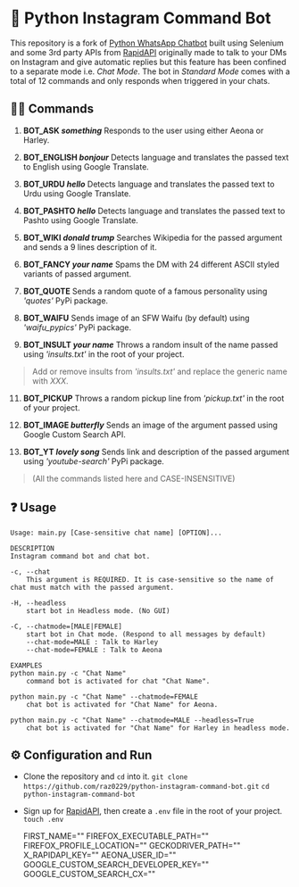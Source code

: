 ﻿# 🤖 Python Instagram Command Bot
This repository is a fork of [Python WhatsApp Chatbot](https://github.com/raz0229/python-whatsapp-chatbot) built using Selenium and some 3rd party APIs from [RapidAPI](https://rapidapi.com) originally made to talk to your DMs on Instagram and give automatic replies but this feature has been confined to a separate mode i.e. *Chat Mode*.
The bot in *Standard Mode* comes with a total of 12 commands and only responds when triggered in your chats.

## 🦇🤖 Commands

 1. **BOT_ASK _something_**
	 Responds to the user using either Aeona or Harley.
	 
 2. **BOT_ENGLISH _bonjour_**
 Detects language and translates the passed text to English using Google Translate.
 3. **BOT_URDU _hello_**
 Detects language and translates the passed text to Urdu using Google Translate. 
 4. **BOT_PASHTO _hello_**
 Detects language and translates the passed text to Pashto using Google Translate.
 5. **BOT_WIKI _donald trump_**
 Searches Wikipedia for the passed argument and sends a 9 lines description of it.
 6. **BOT_FANCY _your name_**
 Spams the DM with 24 different ASCII styled variants of passed argument.
 7. **BOT_QUOTE**
 Sends a random quote of a famous personality using _'quotes'_ PyPi package.
 8. **BOT_WAIFU**
 Sends image of an SFW Waifu (by default) using _'waifu_pypics'_ PyPi package.
 9. **BOT_INSULT _your name_**
 Throws a random insult of the name passed using _'insults.txt'_ in the root of your project.
 

> Add or remove insults from _'insults.txt'_ and replace the generic name with _XXX_.

 11. **BOT_PICKUP**
 Throws a random pickup line from _'pickup.txt'_ in the root of your project.
 12. **BOT_IMAGE _butterfly_**
 Sends an image of the argument passed using Google Custom Search API.
 
 13. **BOT_YT _lovely song_**
 Sends link and description of the passed argument using _'youtube-search'_ PyPi package. 
 
 

> (All the commands listed here and CASE-INSENSITIVE) 

## ❓ Usage

    Usage: main.py [Case-sensitive chat name] [OPTION]...

	DESCRIPTION
    Instagram command bot and chat bot. 
    
    -c, --chat
        This argument is REQUIRED. It is case-sensitive so the name of chat must match with the passed argument.

    -H, --headless 
        start bot in Headless mode. (No GUI)

    -C, --chatmode=[MALE|FEMALE]
        start bot in Chat mode. (Respond to all messages by default)
        --chat-mode=MALE : Talk to Harley
        --chat-mode=FEMALE : Talk to Aeona

	EXAMPLES
    python main.py -c "Chat Name"
        command bot is activated for chat "Chat Name".

    python main.py -c "Chat Name" --chatmode=FEMALE
        chat bot is activated for "Chat Name" for Aeona.

    python main.py -c "Chat Name" --chatmode=MALE --headless=True
        chat bot is activated for "Chat Name" for Harley in headless mode.


## ⚙️ Configuration and Run

 - Clone the repository and `cd` into it.
 `git clone https://github.com/raz0229/python-instagram-command-bot.git`
  `cd python-instagram-command-bot`
 - Sign up for [RapidAPI](https://rapidapi.com), then create a `.env` file in the root of your project.
 `touch .env`
 
    FIRST_NAME=""
	FIREFOX_EXECUTABLE_PATH=""
	FIREFOX_PROFILE_LOCATION=""
	GECKODRIVER_PATH=""
	X_RAPIDAPI_KEY=""
	AEONA_USER_ID=""
	GOOGLE_CUSTOM_SEARCH_DEVELOPER_KEY=""
	GOOGLE_CUSTOM_SEARCH_CX=""

